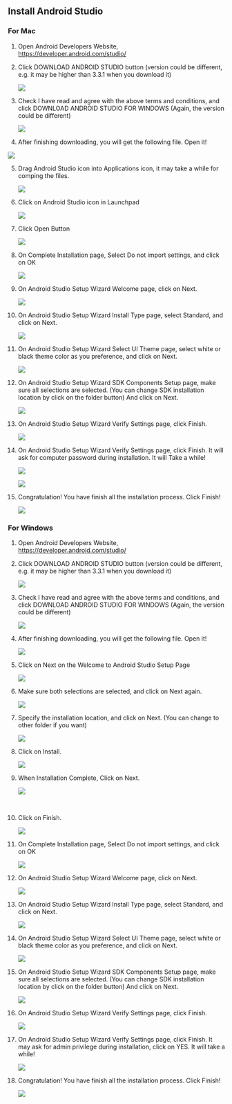 ## Install Android Studio



### For Mac



1. Open Android Developers Website, https://developer.android.com/studio/

2. Click DOWNLOAD ANDROID STUDIO button (version could be different, e.g. it may be higher than 3.3.1 when you download it)

   ![](https://raw.githubusercontent.com/fwangyt/Android-App-Dev-1/master/1/Install%20Android%20Studio/win/img_b_02.png)



3. Check I have read and agree with the above terms and conditions, and click DOWNLOAD ANDROID STUDIO FOR WINDOWS (Again, the version could be different)

   ![](https://raw.githubusercontent.com/fwangyt/Android-App-Dev-1/master/1/Install%20Android%20Studio/win/img_b_03.png)



4.  After finishing downloading, you will get the following file. Open it!

   ![](https://raw.githubusercontent.com/fwangyt/Android-App-Dev-1/master/1/Install%20Android%20Studio/win/img_b_04.png)



5. Drag Android Studio icon into Applications icon, it may take a while for comping the files.

   ![](https://raw.githubusercontent.com/fwangyt/Android-App-Dev-1/master/1/Install%20Android%20Studio/win/img_b_05_b.png)





6. Click on Android Studio icon in Launchpad

   ![](https://raw.githubusercontent.com/fwangyt/Android-App-Dev-1/master/1/Install%20Android%20Studio/win/img_b_06.png)



7. Click Open Button

   ![](https://raw.githubusercontent.com/fwangyt/Android-App-Dev-1/master/1/Install%20Android%20Studio/win/img_b_07.png)



8. On Complete Installation page, Select Do not import settings, and click on OK

   ![](https://raw.githubusercontent.com/fwangyt/Android-App-Dev-1/master/1/Install%20Android%20Studio/win/img_b_08.png)



9. On Android Studio Setup Wizard Welcome page, click on Next.

   ![](https://raw.githubusercontent.com/fwangyt/Android-App-Dev-1/master/1/Install%20Android%20Studio/win/img_b_09.png)



10. On Android Studio Setup Wizard Install Type page, select Standard, and click on Next.

    ![](https://raw.githubusercontent.com/fwangyt/Android-App-Dev-1/master/1/Install%20Android%20Studio/win/img_b_10.png)



11. On Android Studio Setup Wizard Select UI Theme page, select white or black theme color as you preference, and click on Next.

    ![](https://raw.githubusercontent.com/fwangyt/Android-App-Dev-1/master/1/Install%20Android%20Studio/win/img_b_11.png)



12. On Android Studio Setup Wizard SDK Components Setup page, make sure all selections are selected. (You can change SDK installation location by click on the folder button) And click on Next.

    ![](https://raw.githubusercontent.com/fwangyt/Android-App-Dev-1/master/1/Install%20Android%20Studio/win/img_b_12.png)



13. On Android Studio Setup Wizard Verify Settings page, click Finish.

    ![](https://raw.githubusercontent.com/fwangyt/Android-App-Dev-1/master/1/Install%20Android%20Studio/win/img_b_13.png)



14. On Android Studio Setup Wizard Verify Settings page, click Finish. It will ask for computer password during installation. It will Take a while!

    ![](https://raw.githubusercontent.com/fwangyt/Android-App-Dev-1/master/1/Install%20Android%20Studio/win/img_b_14_a.png)

    ![](https://raw.githubusercontent.com/fwangyt/Android-App-Dev-1/master/1/Install%20Android%20Studio/win/img_b_14_b.png)

15. Congratulation! You have finish all the installation process. Click Finish!

    ![](https://raw.githubusercontent.com/fwangyt/Android-App-Dev-1/master/1/Install%20Android%20Studio/win/img_b_15.png)





### For Windows



1. Open Android Developers Website, https://developer.android.com/studio/

2. Click DOWNLOAD ANDROID STUDIO button (version could be different, e.g. it may be higher than 3.3.1 when you download it)

   ![](https://raw.githubusercontent.com/fwangyt/Android-App-Dev-1/master/1/Install%20Android%20Studio/mac/img_a_02.png)



3. Check I have read and agree with the above terms and conditions, and click DOWNLOAD ANDROID STUDIO FOR WINDOWS (Again, the version could be different)

   ![](https://raw.githubusercontent.com/fwangyt/Android-App-Dev-1/master/1/Install%20Android%20Studio/mac/img_a_03.png)





4. After finishing downloading, you will get the following file. Open it!

   ![](https://raw.githubusercontent.com/fwangyt/Android-App-Dev-1/master/1/Install%20Android%20Studio/mac/img_a_04.png)



5. Click on Next on the Welcome to Android Studio Setup Page

   ![](https://raw.githubusercontent.com/fwangyt/Android-App-Dev-1/master/1/Install%20Android%20Studio/mac/img_a_05.png)



6. Make sure both selections are selected, and click on Next again.

   ![](https://raw.githubusercontent.com/fwangyt/Android-App-Dev-1/master/1/Install%20Android%20Studio/mac/img_a_06.png)



7. Specify the installation location, and click on Next. (You can change to other folder if you want)

   ![](https://raw.githubusercontent.com/fwangyt/Android-App-Dev-1/master/1/Install%20Android%20Studio/mac/img_a_07.png)



8. Click on Install.

   ![](https://raw.githubusercontent.com/fwangyt/Android-App-Dev-1/master/1/Install%20Android%20Studio/mac/img_a_08.png)



9. When Installation Complete, Click on Next.

   ![](https://raw.githubusercontent.com/fwangyt/Android-App-Dev-1/master/1/Install%20Android%20Studio/mac/img_a_09.png)

​	

10. Click on Finish.

    ![](https://raw.githubusercontent.com/fwangyt/Android-App-Dev-1/master/1/Install%20Android%20Studio/mac/img_a_10.png)



11. On Complete Installation page, Select Do not import settings, and click on OK

    ![](https://raw.githubusercontent.com/fwangyt/Android-App-Dev-1/master/1/Install%20Android%20Studio/mac/img_a_11.png)



12. On Android Studio Setup Wizard Welcome page, click on Next.

    ![](https://raw.githubusercontent.com/fwangyt/Android-App-Dev-1/master/1/Install%20Android%20Studio/mac/img_a_12.png)



13. On Android Studio Setup Wizard Install Type page, select Standard, and click on Next.

    ![](https://raw.githubusercontent.com/fwangyt/Android-App-Dev-1/master/1/Install%20Android%20Studio/mac/img_a_13.png)



14. On Android Studio Setup Wizard Select UI Theme page, select white or black theme color as you preference, and click on Next.

    ![](https://raw.githubusercontent.com/fwangyt/Android-App-Dev-1/master/1/Install%20Android%20Studio/mac/img_a_14.png)



15. On Android Studio Setup Wizard SDK Components Setup page, make sure all selections are selected. (You can change SDK installation location by click on the folder button) And click on Next.

    ![](https://raw.githubusercontent.com/fwangyt/Android-App-Dev-1/master/1/Install%20Android%20Studio/mac/img_a_15.png)



16. On Android Studio Setup Wizard Verify Settings page, click Finish.

    ![](https://raw.githubusercontent.com/fwangyt/Android-App-Dev-1/master/1/Install%20Android%20Studio/mac/img_a_16.png)



17. On Android Studio Setup Wizard Verify Settings page, click Finish. It may ask for admin privilege during installation, click on YES. It will take a while!

    ![](https://raw.githubusercontent.com/fwangyt/Android-App-Dev-1/master/1/Install%20Android%20Studio/mac/img_a_17.png)



18. Congratulation! You have finish all the installation process. Click Finish!

    ![](https://raw.githubusercontent.com/fwangyt/Android-App-Dev-1/master/1/Install%20Android%20Studio/mac/img_a_18.png)